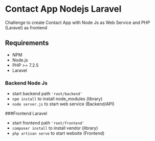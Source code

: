 # Contact App Nodejs Laravel
Challenge to create Contact App with Node Js as Web Service and PHP (Laravel) as frontend

## Requirements
* NPM
* Node.js
* PHP >= 7.2.5
* Laravel

### Backend Node Js
* start backend path ```'root/backend'```
* ```npm install``` to install node_modules (library)
* ```node server.js``` to start web service (Backend/API)

###Frontend Laravel
* start frontend path ```'root/frontend'```
* ```composer install``` to install vendor (library)
* ```php artisan serve``` to start website (Frontend)